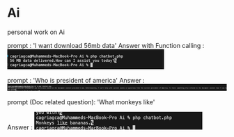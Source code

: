 # Ai

personal work on Ai

prompt : 'I want download 56mb data'
Answer with Function calling : 
![alt text](image.png)

prompt : 'Who is president of america'
Answer : ![alt text](image-1.png)

prompt (Doc related question): 'What monkeys like'

Answer : ![alt text](image-2.png)
